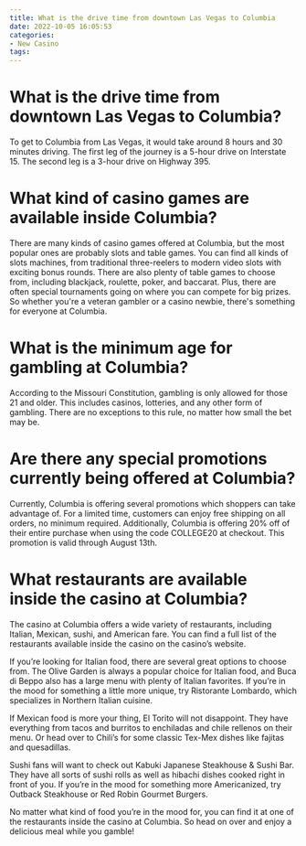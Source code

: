 ```yaml
---
title: What is the drive time from downtown Las Vegas to Columbia
date: 2022-10-05 16:05:53
categories:
- New Casino
tags:
---
```



#  What is the drive time from downtown Las Vegas to Columbia?

To get to Columbia from Las Vegas, it would take around 8 hours and 30 minutes driving. The first leg of the journey is a 5-hour drive on Interstate 15. The second leg is a 3-hour drive on Highway 395.

#  What kind of casino games are available inside Columbia?

There are many kinds of casino games offered at Columbia, but the most popular ones are probably slots and table games. You can find all kinds of slots machines, from traditional three-reelers to modern video slots with exciting bonus rounds. There are also plenty of table games to choose from, including blackjack, roulette, poker, and baccarat. Plus, there are often special tournaments going on where you can compete for big prizes. So whether you're a veteran gambler or a casino newbie, there's something for everyone at Columbia.

#  What is the minimum age for gambling at Columbia?

According to the Missouri Constitution, gambling is only allowed for those 21 and older. This includes casinos, lotteries, and any other form of gambling. There are no exceptions to this rule, no matter how small the bet may be.

#  Are there any special promotions currently being offered at Columbia?

Currently, Columbia is offering several promotions which shoppers can take advantage of. For a limited time, customers can enjoy free shipping on all orders, no minimum required. Additionally, Columbia is offering 20% off of their entire purchase when using the code COLLEGE20 at checkout. This promotion is valid through August 13th.

#  What restaurants are available inside the casino at Columbia?

The casino at Columbia offers a wide variety of restaurants, including Italian, Mexican, sushi, and American fare. You can find a full list of the restaurants available inside the casino on the casino’s website.

If you’re looking for Italian food, there are several great options to choose from. The Olive Garden is always a popular choice for Italian food, and Buca di Beppo also has a large menu with plenty of Italian favorites. If you’re in the mood for something a little more unique, try Ristorante Lombardo, which specializes in Northern Italian cuisine.

If Mexican food is more your thing, El Torito will not disappoint. They have everything from tacos and burritos to enchiladas and chile rellenos on their menu. Or head over to Chili’s for some classic Tex-Mex dishes like fajitas and quesadillas.

Sushi fans will want to check out Kabuki Japanese Steakhouse & Sushi Bar. They have all sorts of sushi rolls as well as hibachi dishes cooked right in front of you. If you’re in the mood for something more Americanized, try Outback Steakhouse or Red Robin Gourmet Burgers.

No matter what kind of food you’re in the mood for, you can find it at one of the restaurants inside the casino at Columbia. So head on over and enjoy a delicious meal while you gamble!